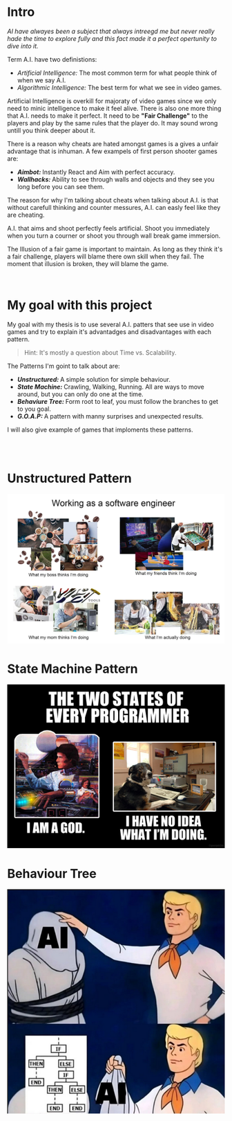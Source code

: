 <h1> Intro </h1>
      <p> 
        <em> AI have alwayes been a subject that always intreegd me but never really hade the time to explore fully and this fact made it a perfect opertunity to dive into it.</em>
      </p>
      <p> Term A.I. have two definistions: </p>
        <ul>
          <li> <em> Artificial Intelligence: </em> The most common term for what people think of when we say A.I. </li>
          <li> <em> Algorithmic Intelligence: </em> The best term for what we see in video games. </em> </li>
        </ul>
      <p>
            Artificial Intelligence is overkill for majoraty of video games since we only need to minic intelligence to make it feel alive. There is also one more thing that A.I.                       needs to make it perfect. It need to be <strong>"Fair Challenge"</strong> to the players and play by the same rules that the player do. It may sound wrong untill you                        think deeper about it.
      </p>
      <p> There is a reason why cheats are hated amongst games is a gives a unfair advantage that is inhuman. A few exampels of first person shooter games are: </p>
      <ul>
            <li> <strong><em> Aimbot: </em></strong> Instantly React and Aim with perfect accuracy. </li>
            <li> <strong><em> Wallhacks: </em></strong> Ability to see through walls and objects and they see you long before you can see them. </li>
      </ul>
      <p> The reason for why I'm talking about cheats when talking about A.I. is that without carefull thinking and counter messures, A.I. can easly feel like they are cheating. </p>
      <p> A.I. that aims and shoot perfectly feels artificial. Shoot you immediately when you turn a courner or shoot you through wall break game immersion.  </p>
      <p> The Illusion of a fair game is important to maintain. As long as they think it's a fair challenge, players will blame there own skill when they fail. The moment that illusion is broken, they will blame the game.</p>
      <br>
      
<h1> My goal with this project </h1>
      <p> My goal with my thesis is to use several A.I. patters that see use in video games and try to explain it's advantadges and disadvantages with each pattern. </p>
      <blockquote> <p> Hint: It's mostly a question about Time vs. Scalability. </p> </blockquote>
      <p> The Patterns I'm goint to talk about are: </p>
      <ul>
            <li> <strong><em> Unstructured: </em></strong> A simple solution for simple behaviour. </li>
            <li> <strong><em> State Machine: </em></strong> Crawling, Walking, Running. All are ways to move around, but you can only do one at the time. </li>
            <li> <strong><em> Behaviure Tree: </em></strong> Form root to leaf, you must follow the branches to get to you goal. </li>
            <li> <strong><em> G.O.A.P: </em></strong> A pattern with manny surprises and unexpected results. </li>
      </ul>
      <p> I will also give example of games that imploments these patterns.</p>
    <br>
    <br>

<h1> Unstructured Pattern </h1>

<img src= "Images/EngineerMeme.webp">



<h1> State Machine Pattern </h1>

<img src= "Images/the two states of a programmer.png">



<h1> Behaviour Tree </h1>
<img src= "Images/Behaviour Tree.png">
